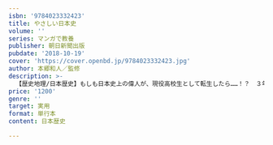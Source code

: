 ```yaml
---
isbn: '9784023332423'
title: やさしい日本史
volume: ''
series: マンガで教養
publisher: 朝日新聞出版
pubdate: '2018-10-19'
cover: 'https://cover.openbd.jp/9784023332423.jpg'
author: 本郷和人／監修
description: >-
  【歴史地理/日本歴史】もしも日本史上の偉人が、現役高校生として転生したら……！？　３年R組を舞台に、歴史上の出来事や人関係などをマンガを通して解説。さらに説明文やチャート図で、最低限知っておきたいポイントも網羅。ファッション、アート、文化など歴史トリビアも充実。
price: '1200'
genre: ''
target: 実用
format: 単行本
content: 日本歴史

---
```


